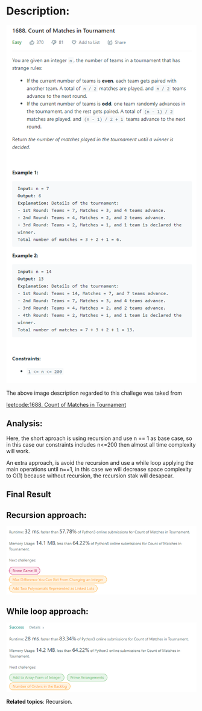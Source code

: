 # Description:

![challenge image from: {challenge page}.com](challenge.png)

The above image description regarded to this challege was taked from

[leetcode:1688. Count of Matches in Tournament](https://leetcode.com/problems/count-of-matches-in-tournament/)

## Analysis:

Here, the short aproach is using recursion and use n == 1 as base case, so in this case our constraints includes
n<=200 then almost all time complexity will work.

An extra approach, is avoid the recursion and use a while loop
applying the main operations until n==1, in this case we will
decrease space complexity to O(1) because without recursion, the recursion stak will desapear.

## Final Result

## Recursion approach:

![final result recursion: leetcode.com](Summary_Approach_I.png)

## While loop approach:

![final result recursion: leetcode.com](Summary_Approach_II.png)

**Related topics**: Recursion.
